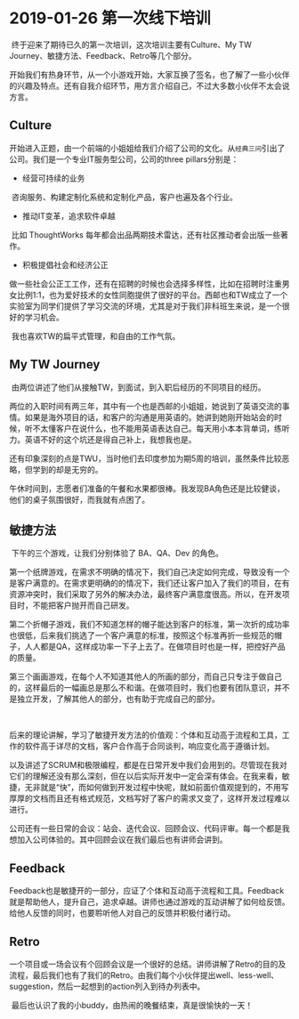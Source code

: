 # 2019-01-26 第一次线下培训

​	终于迎来了期待已久的第一次培训，这次培训主要有Culture、My TW Journey、敏捷方法、Feedback、Retro等几个部分。

​	开始我们有热身环节，从一个小游戏开始，大家互换了签名，也了解了一些小伙伴的兴趣及特点。还有自我介绍环节，用方言介绍自己，不过大多数小伙伴不太会说方言。

## Culture

​	开始进入正题，由一个前端的小姐姐给我们介绍了公司的文化。从`经典三问`引出了公司。我们是一个专业IT服务型公司，公司的three pillars分别是：

- 经营可持续的业务

​	咨询服务、构建定制化系统和定制化产品，客户也遍及各个行业。

- 推动IT变革，追求软件卓越

​	比如 ThoughtWorks 每年都会出品两期技术雷达，还有社区推动者会出版一些著作。

- 积极提倡社会和经济公正

​	做一些社会公正⼯工作，还有在招聘的时候也会选择多样性，比如在招聘时注重男女比例1:1，也为爱好技术的女性同胞提供了很好的平台。西邮也和TW成立了一个实验室为同学们提供了学习交流的环境，尤其是对于我们非科班生来说，是一个很好的学习机会。

​	我也喜欢TW的扁平式管理，和自由的工作气氛。

## My TW Journey

​	由两位讲述了他们从接触TW，到面试，到入职后经历的不同项目的经历。

​	两位的入职时间有两三年，其中有一个也是西邮的小姐姐，她说到了英语交流的事情。如果是海外项目的话，和客户的沟通是用英语的。她讲到她刚开始站会的时候，听不太懂客户在说什么，也不能用英语表达自己。每天用小本本背单词，练听力。英语不好的这个坑还是得自己补上，我想我也是。

​	还有印象深刻的点是TWU，当时他们去印度参加为期5周的培训，虽然条件比较恶略，但学到的却是无穷的。



​	午休时间到，志愿者们准备的午餐和水果都很棒。我发现BA角色还是比较健谈，他们的桌子氛围很好，而我就有点困了。



## 敏捷方法

​	下午的三个游戏，让我们分别体验了 BA、QA、Dev 的角色。

​	第一个纸牌游戏，在需求不明确的情况下，我们自己决定如何完成，导致没有一个是客户满意的。在需求更明确的的情况下，我们还让客户加入了我们的项目，在有资源冲突时，我们采取了另外的解决办法，最终客户满意度很高。所以，在开发项目时，不能把客户抛开而自己研发。

​	第二个折帽子游戏，我们不知道怎样的帽子能达到客户的标准，第一次折的成功率也很低，后来我们挑选了一个客户满意的标准，按照这个标准再折一些规范的帽子，人人都是QA，这样成功率一下子上去了。在做项目时也是一样，把控好产品的质量。

​	第三个画画游戏，在每个人不知道其他人的所画的部分，而自己只专注于做自己的，这样最后的一幅画总是那么不和谐。在做项目时，我们也要有团队意识，并不是独立开发，了解其他人的部分，也有助于完成自己的部分。

​	

​	后来的理论讲解，学习了敏捷开发方法的价值观：个体和互动高于流程和工具，工作的软件高于详尽的文档，客户合作高于合同谈判，响应变化高于遵循计划。

​	以及讲述了SCRUM和极限编程，都是在日常开发中我们会用到的。尽管现在我对它们的理解还没有那么深刻，但在以后实际开发中一定会深有体会。在我来看，敏捷，无非就是“快”，而如何做到开发过程中快呢，就如前面价值观提到的，不用写厚厚的文档而且还有格式规范，文档写好了客户的需求又变了，这样开发过程难以进行。

​	公司还有一些日常的会议：站会、迭代会议、回顾会议、代码评审。每一个都是我想加入公司体验的。其中回顾会议在我们最后也有讲师会讲到。

## Feedback

​	Feedback也是敏捷开的一部分，应证了个体和互动高于流程和工具。Feedback就是帮助他人，提升自己，追求卓越。讲师也通过游戏的互动讲解了如何给反馈。给他人反馈的同时，也要聆听他人对自己的反馈并积极付诸行动。

## Retro

​	一个项目或一场会议有个回顾会议是一个很好的总结。讲师讲解了Retro的目的及流程，最后我们也有了我们的Retro。由我们每个小伙伴提出well、less-well、suggestion，然后一起想到的action列入到待办列表中。



​	最后也认识了我的小buddy，由热闹的晚餐结束，真是很愉快的一天！

​	